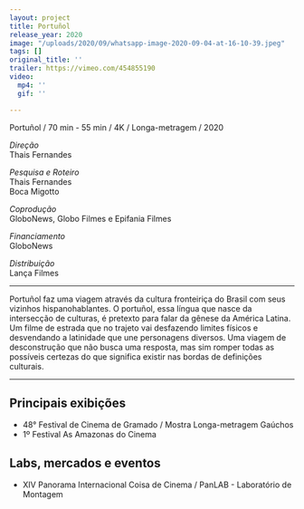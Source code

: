 ```yaml
---
layout: project
title: Portuñol
release_year: 2020
image: "/uploads/2020/09/whatsapp-image-2020-09-04-at-16-10-39.jpeg"
tags: []
original_title: ''
trailer: https://vimeo.com/454855190
video:
  mp4: ''
  gif: ''

---
```

Portuñol / 70 min - 55 min / 4K / Longa-metragem / 2020

_Direção_  
Thais Fernandes

_Pesquisa e Roteiro_  
Thais Fernandes  
Boca Migotto

_Coprodução_  
GloboNews, Globo Filmes e Epifania Filmes

_Financiamento_  
GloboNews

_Distribuição_  
Lança Filmes

***

Portuñol faz uma viagem através da cultura fronteiriça do Brasil com seus vizinhos hispanohablantes. O portuñol, essa língua que nasce da intersecção de culturas, é pretexto para falar da gênese da América Latina. Um filme de estrada que no trajeto vai desfazendo limites físicos e desvendando a latinidade que une personagens diversos. Uma viagem de desconstrução que não busca uma resposta, mas sim romper todas as possíveis certezas do que significa existir nas bordas de definições culturais.

***

## Principais exibições

* 48° Festival de Cinema de Gramado / Mostra Longa-metragem Gaúchos
* 1º Festival As Amazonas do Cinema

## Labs, mercados e eventos

* XIV Panorama Internacional Coisa de Cinema / PanLAB - Laboratório de Montagem